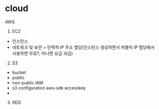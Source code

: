 # cloud

AWS

1. EC2
- 인스턴스
- 네트워크 및 보안 > 탄력적 IP 주소 할당(인스턴스 생성하면서 퍼블릭 IP 할당해서 사용하면 무료?, 아니면 요금 과금)


2. S3
- bucket
- public
- non-public
IAM
- s3 configuration aws-sdk accesskey
- 

3. RDS
